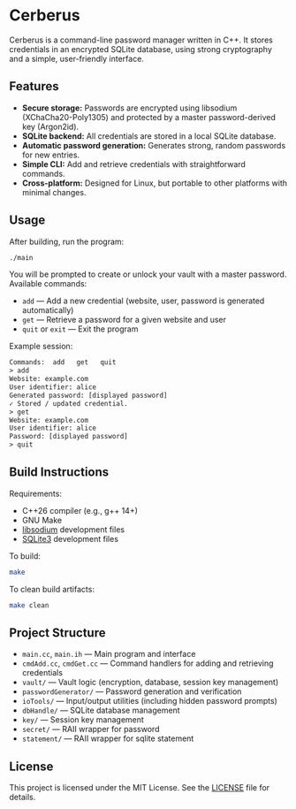 # Cerberus

Cerberus is a command-line password manager written in C++. It stores credentials in an encrypted SQLite database, using strong cryptography and a simple, user-friendly interface.

## Features

- **Secure storage:** Passwords are encrypted using libsodium (XChaCha20-Poly1305) and protected by a master password-derived key (Argon2id).
- **SQLite backend:** All credentials are stored in a local SQLite database.
- **Automatic password generation:** Generates strong, random passwords for new entries.
- **Simple CLI:** Add and retrieve credentials with straightforward commands.
- **Cross-platform:** Designed for Linux, but portable to other platforms with minimal changes.

## Usage

After building, run the program:

```sh
./main
```

You will be prompted to create or unlock your vault with a master password. Available commands:

- `add` — Add a new credential (website, user, password is generated automatically)
- `get` — Retrieve a password for a given website and user
- `quit` or `exit` — Exit the program

Example session:

```txt
Commands:  add   get   quit
> add
Website: example.com
User identifier: alice
Generated password: [displayed password]
✓ Stored / updated credential.
> get
Website: example.com
User identifier: alice
Password: [displayed password]
> quit
```

## Build Instructions

Requirements:

- C++26 compiler (e.g., g++ 14+)
- GNU Make
- [libsodium](https://libsodium.gitbook.io/doc/installation) development files
- [SQLite3](https://www.sqlite.org/download.html) development files

To build:

```sh
make
```

To clean build artifacts:

```sh
make clean
```

## Project Structure

- `main.cc`, `main.ih` — Main program and interface
- `cmdAdd.cc`, `cmdGet.cc` — Command handlers for adding and retrieving credentials
- `vault/` — Vault logic (encryption, database, session key management)
- `passwordGenerator/` — Password generation and verification
- `ioTools/` — Input/output utilities (including hidden password prompts)
- `dbHandle/` — SQLite database management
- `key/` — Session key management
- `secret/` — RAII wrapper for password
- `statement/` — RAII wrapper for sqlite statement

## License

This project is licensed under the MIT License. See the [LICENSE](LICENSE) file for details.
